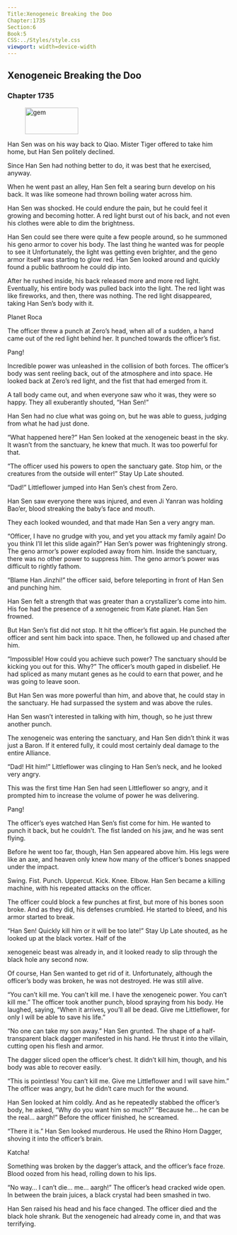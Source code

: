 ```yaml
---
Title:Xenogeneic Breaking the Doo 
Chapter:1735 
Section:6 
Book:5 
CSS:../Styles/style.css 
viewport: width=device-width
---
```

  
## Xenogeneic Breaking the Doo
### Chapter 1735
  
<figure>
	<img src="../Images/gem.gif" alt="gem" id="gem" width="120" height="60" />
</figure>
  

  
Han Sen was on his way back to Qiao. Mister Tiger offered to take him home, but Han Sen politely declined.

Since Han Sen had nothing better to do, it was best that he exercised, anyway.

When he went past an alley, Han Sen felt a searing burn develop on his back. It was like someone had thrown boiling water across him.

Han Sen was shocked. He could endure the pain, but he could feel it growing and becoming hotter. A red light burst out of his back, and not even his clothes were able to dim the brightness.

Han Sen could see there were quite a few people around, so he summoned his geno armor to cover his body. The last thing he wanted was for people to see it Unfortunately, the light was getting even brighter, and the geno armor itself was starting to glow red. Han Sen looked around and quickly found a public bathroom he could dip into.

After he rushed inside, his back released more and more red light. Eventually, his entire body was pulled back into the light. The red light was like fireworks, and then, there was nothing. The red light disappeared, taking Han Sen’s body with it.

Planet Roca

The officer threw a punch at Zero’s head, when all of a sudden, a hand came out of the red light behind her. It punched towards the officer’s fist.

Pang!

Incredible power was unleashed in the collision of both forces. The officer’s body was sent reeling back, out of the atmosphere and into space. He looked back at Zero’s red light, and the fist that had emerged from it.

A tall body came out, and when everyone saw who it was, they were so happy. They all exuberantly shouted, “Han Sen!”

Han Sen had no clue what was going on, but he was able to guess, judging from what he had just done.

“What happened here?” Han Sen looked at the xenogeneic beast in the sky. It wasn’t from the sanctuary, he knew that much. It was too powerful for that.

“The officer used his powers to open the sanctuary gate. Stop him, or the creatures from the outside will enter!” Stay Up Late shouted.

“Dad!” Littleflower jumped into Han Sen’s chest from Zero.

Han Sen saw everyone there was injured, and even Ji Yanran was holding Bao’er, blood streaking the baby’s face and mouth.

They each looked wounded, and that made Han Sen a very angry man.

“Officer, I have no grudge with you, and yet you attack my family again! Do you think I’ll let this slide again?” Han Sen’s power was frighteningly strong. The geno armor’s power exploded away from him. Inside the sanctuary, there was no other power to suppress him. The geno armor’s power was difficult to rightly fathom.

“Blame Han Jinzhi!” the officer said, before teleporting in front of Han Sen and punching him.

Han Sen felt a strength that was greater than a crystallizer’s come into him. His foe had the presence of a xenogeneic from Kate planet. Han Sen frowned.

But Han Sen’s fist did not stop. It hit the officer’s fist again. He punched the officer and sent him back into space. Then, he followed up and chased after him.

“Impossible! How could you achieve such power? The sanctuary should be kicking you out for this. Why?” The officer’s mouth gaped in disbelief. He had spliced as many mutant genes as he could to earn that power, and he was going to leave soon.

But Han Sen was more powerful than him, and above that, he could stay in the sanctuary. He had surpassed the system and was above the rules.

Han Sen wasn’t interested in talking with him, though, so he just threw another punch.

The xenogeneic was entering the sanctuary, and Han Sen didn’t think it was just a Baron. If it entered fully, it could most certainly deal damage to the entire Alliance.

“Dad! Hit him!” Littleflower was clinging to Han Sen’s neck, and he looked very angry.

This was the first time Han Sen had seen Littleflower so angry, and it prompted him to increase the volume of power he was delivering.

Pang!

The officer’s eyes watched Han Sen’s fist come for him. He wanted to punch it back, but he couldn’t. The fist landed on his jaw, and he was sent flying.

Before he went too far, though, Han Sen appeared above him. His legs were like an axe, and heaven only knew how many of the officer’s bones snapped under the impact.

Swing. Fist. Punch. Uppercut. Kick. Knee. Elbow. Han Sen became a killing machine, with his repeated attacks on the officer.

The officer could block a few punches at first, but more of his bones soon broke. And as they did, his defenses crumbled. He started to bleed, and his armor started to break.

“Han Sen! Quickly kill him or it will be too late!” Stay Up Late shouted, as he looked up at the black vortex. Half of the

xenogeneic beast was already in, and it looked ready to slip through the black hole any second now.

Of course, Han Sen wanted to get rid of it. Unfortunately, although the officer’s body was broken, he was not destroyed. He was still alive.

“You can’t kill me. You can’t kill me. I have the xenogeneic power. You can’t kill me.” The officer took another punch, blood spraying from his body. He laughed, saying, “When it arrives, you’ll all be dead. Give me Littleflower, for only I will be able to save his life.”

“No one can take my son away.” Han Sen grunted. The shape of a half-transparent black dagger manifested in his hand. He thrust it into the villain, cutting open his flesh and armor.

The dagger sliced open the officer’s chest. It didn’t kill him, though, and his body was able to recover easily.

“This is pointless! You can’t kill me. Give me Littleflower and I will save him.” The officer was angry, but he didn’t care much for the wound.

Han Sen looked at him coldly. And as he repeatedly stabbed the officer’s body, he asked, “Why do you want him so much?” “Because he… he can be the real… aargh!” Before the officer finished, he screamed.

“There it is.” Han Sen looked murderous. He used the Rhino Horn Dagger, shoving it into the officer’s brain.

Katcha!

Something was broken by the dagger’s attack, and the officer’s face froze. Blood oozed from his head, rolling down to his lips.

“No way… I can’t die… me… aargh!” The officer’s head cracked wide open. In between the brain juices, a black crystal had been smashed in two.

Han Sen raised his head and his face changed. The officer died and the black hole shrank. But the xenogeneic had already come in, and that was terrifying.
